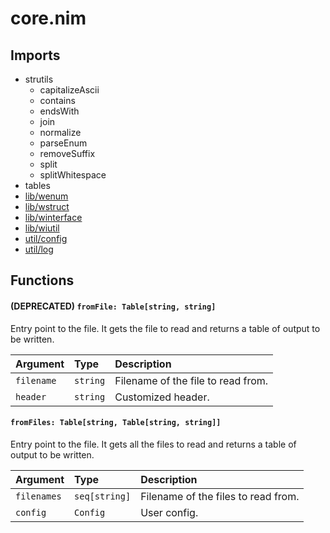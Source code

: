 # core.nim

## Imports

- strutils
    - capitalizeAscii
    - contains
    - endsWith
    - join
    - normalize
    - parseEnum
    - removeSuffix
    - split
    - splitWhitespace
-   tables
-   [lib/wenum](lib/wenum.md)
-   [lib/wstruct](lib/wstruct.md)
-   [lib/winterface](lib/winterface.md)
-   [lib/wiutil](lib/wiutil.md)
-   [util/config](util/config.md)
-   [util/log](util/log.md)

## Functions

#### (DEPRECATED) `fromFile: Table[string, string]`

Entry point to the file. It gets the file to read and returns a table of output to be written.

| Argument   | Type     | Description                        |
| :--------- | :------- | :--------------------------------- |
| `filename` | `string` | Filename of the file to read from. |
| `header`   | `string` | Customized header.                 |

#### `fromFiles: Table[string, Table[string, string]]`

Entry point to the file. It gets all the files to read and returns a table of output to be written.

| Argument    | Type          | Description                         |
| :---------- | :------------ | :---------------------------------- |
| `filenames` | `seq[string]` | Filename of the files to read from. |
| `config`    | `Config`      | User config.                        |
